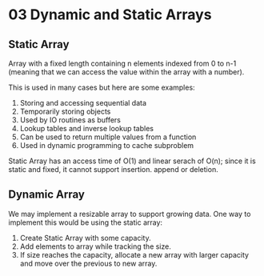 03 Dynamic and Static Arrays
============================


Static Array
------------

Array with a fixed length containing n elements indexed from 0 to n-1 (meaning
that we can access the value within the array with a number).

This is used in many cases but here are some examples:

1. Storing and accessing sequential data
2. Temporarily storing objects
3. Used by IO routines as buffers
4. Lookup tables and inverse lookup tables
5. Can be used to return multiple values from a function
6. Used in dynamic programming to cache subproblem

Static Array has an access time of O(1) and linear serach of O(n); since it is
static and fixed, it cannot support insertion. append or deletion.



Dynamic Array
-------------

We may implement a resizable array to support growing data. One way to
implement this would be using the static array:

1. Create Static Array with some capacity.
2. Add elements to array while tracking the size.
3. If size reaches the capacity, allocate a new array with larger capacity and
   move over the previous to new array.


